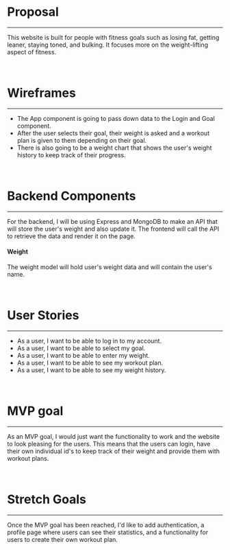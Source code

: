 <h1>Proposal</h1>
<hr>

<p>This website is built for people with fitness goals such as losing fat, getting leaner, staying toned, and bulking. It focuses more on the weight-lifting aspect of fitness. </p>
<br>
<h1>Wireframes</h1>
<hr>
<ul>
    <li>The App component is going to pass down data to the Login and Goal component.
</li>
    <li>After the user selects their goal, their weight is asked and a workout plan is given to them depending on their goal.</li>
    <li>There is also going to be a weight chart that shows the user's weight history to keep track of their progress.</li>
</ul>
<br>
<h1>Backend Components</h1>
<hr>
<p>For the backend, I will be using Express and MongoDB to make an API that will store the user's weight and also update it. The frontend will call the API to retrieve the data and render it on the page.
</p>
<h4>Weight</h4>
<p>The weight model will hold user's weight data and will contain the user's name.</p>
<br>
<h1>User Stories</h1>
<hr>
<ul>
    <li>As a user, I want to be able to log in to my account.</li>
    <li>As a user, I want to be able to select my goal.</li>
    <li>As a user, I want to be able to enter my weight.</li>
    <li>As a user, I want to be able to see my workout plan.</li>
    <li>As a user, I want to be able to see my weight history.</li>
</ul>
<br>
<h1>MVP goal</h1>
<hr>
<p>As an MVP goal, I would just want the functionality to work and the website to look pleasing for the users. This means that the users can login, have their own individual id's to keep track of their weight and provide them with workout plans.</p>
<br>
<h1>Stretch Goals</h1>
<hr>
<p>Once the MVP goal has been reached, I'd like to add authentication, a profile page where users can see their statistics, and a functionality for users to create their own workout plan.</p>
